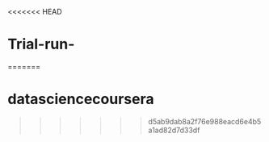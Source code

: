 <<<<<<< HEAD
# Trial-run-
=======
# datasciencecoursera
>>>>>>> d5ab9dab8a2f76e988eacd6e4b5a1ad82d7d33df
